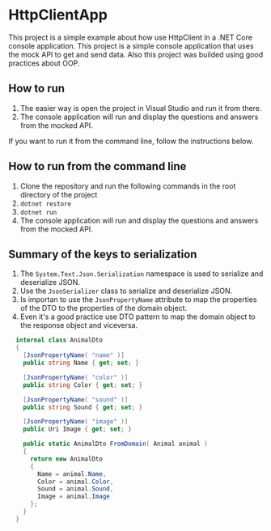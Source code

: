 # HttpClientApp

This project is a simple example about how use HttpClient in a .NET Core console application.
This project is a simple console application that uses the mock API to get and send data.
Also this project was builded using good practices about OOP.

## How to run
1. The easier way is open the project in Visual Studio and run it from there.
1. The console application will run and display the questions and answers from the mocked API.

If you want to run it from the command line, follow the instructions below.

## How to run from the command line
1. Clone the repository and run the following commands in the root directory of the project
1. `dotnet restore`
1. `dotnet run`
1. The console application will run and display the questions and answers from the mocked API.

## Summary of the keys to serialization
1. The `System.Text.Json.Serialization` namespace is used to serialize and deserialize JSON.
1. Use the `JsonSerializer` class to serialize and deserialize JSON.
1. Is importan to use the `JsonPropertyName` attribute to map the properties of the DTO to the properties of the domain object. 
1. Even it's a good practice use DTO pattern to map the domain object to the response object and viceversa. 

```csharp
  internal class AnimalDto
  {
    [JsonPropertyName( "name" )]
    public string Name { get; set; }

    [JsonPropertyName( "color" )]
    public string Color { get; set; }

    [JsonPropertyName( "sound" )]
    public string Sound { get; set; }

    [JsonPropertyName( "image" )]
    public Uri Image { get; set; }

    public static AnimalDto FromDomain( Animal animal )
    {
      return new AnimalDto
      {
        Name = animal.Name,
        Color = animal.Color,
        Sound = animal.Sound,
        Image = animal.Image
      };
    }
  }
```
